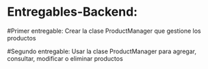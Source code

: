# Entregables-Backend:

#Primer entregable:
Crear la clase ProductManager que gestione los productos


#Segundo entregable:
Usar la clase ProductManager para agregar, consultar, modificar o eliminar productos
